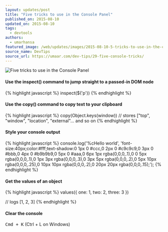 ```yaml
---
layout: updates/post
title: "Five tricks to use in the Console Panel"
published_on: 2015-08-10
updated_on: 2015-08-10
tags:
  - devtools
authors:
  - umarhansa
featured_image: /web/updates/images/2015-08-10-5-tricks-to-use-in-the-console-panel/five-console-tricks.gif
source_name: DevTips
source_url: https://umaar.com/dev-tips/29-five-console-tricks/
---
```

<img src="/web/updates/images/2015-08-10-5-tricks-to-use-in-the-console-panel/five-console-tricks.gif" alt="Five tricks to use in the Console Panel">

#### Use the inspect() command to jump straight to a passed-in DOM node

{% highlight javascript %}
inspect($('p'))
{% endhighlight %}

#### Use the copy() command to copy text to your clipboard

{% highlight javascript %}
copy(Object.keys(window))
// stores ["top", "window", "location", "external"... and so on
{% endhighlight %}

#### Style your console output

{% highlight javascript %}
console.log('%cHello world', 'font-size:40px;color:#fff;text-shadow:0 1px 0 #ccc,0 2px 0 #c9c9c9,0 3px 0 #bbb,0 4px 0 #b9b9b9,0 5px 0 #aaa,0 6px 1px rgba(0,0,0,.1),0 0 5px rgba(0,0,0,.1),0 1px 3px rgba(0,0,0,.3),0 3px 5px rgba(0,0,0,.2),0 5px 10px rgba(0,0,0,.25),0 10px 10px rgba(0,0,0,.2),0 20px 20px rgba(0,0,0,.15);');
{% endhighlight %}

#### Get the values of an object

{% highlight javascript %}
values({
    one: 1,
    two: 2,
    three: 3
})

// logs [1, 2, 3]
{% endhighlight %}

#### Clear the console

<kbd class="kbd">Cmd + K</kbd> (Ctrl + L on Windows)
